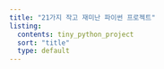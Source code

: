 ```yaml
---
title: "21가지 작고 재미난 파이썬 프로젝트"
listing:
  contents: tiny_python_project
  sort: "title"
  type: default
---
```

